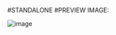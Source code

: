 #STANDALONE
#PREVIEW IMAGE:




![image](https://github.com/user-attachments/assets/73aa078d-05eb-4c13-81f0-9615648a9c61)
